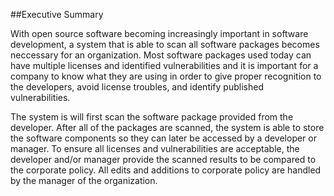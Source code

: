 
##Executive Summary


With open source software becoming increasingly important in software development, a system that is able to scan all software packages becomes neccessary for an organization. Most software packages used today can have multiple licenses and identified vulnerabilities and it is important for a company to know what they are using in order to give proper recognition to the developers, avoid license troubles, and identify published vulnerabilities.

The system is will first scan the software package provided from the developer. After all of the packages are scanned, the system is able to store the software components so they can later be accessed by a developer or manager. To ensure all licenses and vulnerabilities are acceptable, the developer and/or manager provide the scanned results to be compared to the corporate policy. All edits and additions to corporate policy are handled by the manager of the organization.

